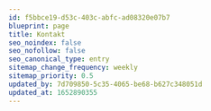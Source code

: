 ```yaml
---
id: f5bbce19-d53c-403c-abfc-ad08320e07b7
blueprint: page
title: Kontakt
seo_noindex: false
seo_nofollow: false
seo_canonical_type: entry
sitemap_change_frequency: weekly
sitemap_priority: 0.5
updated_by: 7d709850-5c35-4065-be68-b627c348051d
updated_at: 1652890355
---
```


